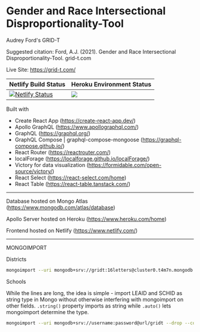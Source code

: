 # Gender and Race Intersectional Disproportionality-Tool

Audrey Ford's GRID-T

Suggested citation: Ford, A.J. (2021). Gender and Race Intersectional Disproportionality-Tool. grid-t.com

Live Site: https://grid-t.com/

| Netlify Build Status  | Heroku Environment Status |
| ------------- | ------------- |
| [![Netlify Status](https://api.netlify.com/api/v1/badges/e86b99c3-8e6c-4886-b30d-c427cd968e51/deploy-status)](https://app.netlify.com/sites/priceless-wilson-fee0d4/deploys)  | ![](https://heroku-status-badges.herokuapp.com/gridt-apollo)  |

Built with
- Create React App (https://create-react-app.dev/)
- Apollo GraphQL (https://www.apollographql.com/)
- GraphQL (https://graphql.org/)
- GraphQL Compose | graphql-compose-mongoose (https://graphql-compose.github.io/)
- React Router (https://reactrouter.com/)
- localForage (https://localforage.github.io/localForage/)
- Victory for data visualization (https://formidable.com/open-source/victory/)
- React Select (https://react-select.com/home)
- React Table (https://react-table.tanstack.com/)

----

Database hosted on Mongo Atlas (https://www.mongodb.com/atlas/database)

Apollo Server hosted on Heroku (https://www.heroku.com/home)

Frontend hosted on Netlify (https://www.netlify.com/)

----

MONGOIMPORT

Districts
```bash
mongoimport --uri mongodb+srv://gridt:16letters@cluster0.t4m7n.mongodb.net/gridt --drop --collection districts --type csv --file ~/dev/gridt/server/db/seedData/districts.csv --columnsHaveTypes --fields="LEA_STATE.string()","LEA_STATE_NAME.string()","LEAID.string()","LEA_NAME.string()","LEA_ADDRESS.string()","LEA_CITY.string()","LEA_ZIP.string()","CJJ.string()","LEA_ENR.auto()","LEA_ENR_NONLEAFAC.auto()","LEA_SCHOOLS.auto()"
```
Schools

While the lines are long, the idea is simple - import LEAID and SCHID as string type in Mongo without otherwise interfering with  mongoimport on other fields. `.string()` property imports as string while `.auto()` lets mongoimport determine the type.

```bash
mongoimport --uri mongodb+srv://username:password@url/gridt --drop --collection schools --type csv --file ~/dev/gridt/server/db/seedData/schools.csv --columnsHaveTypes --fields="LEA_STATE.string()","LEA_STATE_NAME.string()","LEAID.string()","LEA_NAME.string()","SCHID.string()","SCH_NAME.string()","COMBOKEY.string()","SCH_IDEAENR_HI_M.auto()","SCH_ENR_HI_M.auto()","RI_HI_M.auto()","TOT_IDEA_W/O_HI_M.auto()","TOT_ENR_W/O_HI_M.auto()","RI_W/O_HI_M.auto()","RR_HI_M_POP.auto()","RI_WH_M_1.auto()","RR_HI_M_WH_M.auto()","SCH_IDEAENR_HI_F.auto()","SCH_ENR_HI_F.auto()","RI_HI_F.auto()","TOT_IDEA_W/O_HI_F.auto()","TOT_ENR_W/O_HI_F.auto()","RI_W/O_HI_F.auto()","RR_HI_F_POP.auto()","RI_WH_F_1.auto()","RR_HI_F_WH_F.auto()","SCH_IDEAENR_AM_M.auto()","SCH_ENR_AM_M.auto()","RI_AM_M.auto()","TOT_IDEA_W/O_AM_M.auto()","TOT_ENR_W/O_AM_M.auto()","RI_W/O_AM_M.auto()","RR_AM_M_POP.auto()","RI_WH_M_2.auto()","RR_AM_M_WH_M.auto()","SCH_IDEAENR_AM_F.auto()","SCH_ENR_AM_F.auto()","RI_AM_F.auto()","TOT_IDEA_W/O_AM_F.auto()","TOT_ENR_W/O_AM_F.auto()","RI_W/O_AM_F.auto()","RR_AM_F_POP.auto()","RI_WH_F_2.auto()","RR_AM_F_WH_F.auto()","SCH_IDEAENR_AS_M.auto()","SCH_ENR_AS_M.auto()","RI_AS_M.auto()","TOT_IDEA_W/O_AS_M.auto()","TOT_ENR_W/O_AS_M.auto()","RI_W/O_AS_M.auto()","RR_AS_M_POP.auto()","RI_WH_M_3.auto()","RR_AS_M_WH_M.auto()","SCH_IDEAENR_AS_F.auto()","SCH_ENR_AS_F.auto()","RI_AS_F.auto()","TOT_IDEA_W/O_AS_F.auto()","TOT_ENR_W/O_AS_F.auto()","RI_W/O_AS_F.auto()","RR_AS_F_POP.auto()","RI_WH_F_3.auto()","RR_AS_F_WH_F.auto()","SCH_IDEAENR_HP_M.auto()","SCH_ENR_HP_M.auto()","RI_HP_M.auto()","TOT_IDEA_W/O_HP_M.auto()","TOT_ENR_W/O_HP_M.auto()","RI_W/O_HP_M.auto()","RR_HP_M_POP.auto()","RI_WH_M_4.auto()","RR_HP_M_WH_M.auto()","SCH_IDEAENR_HP_F.auto()","SCH_ENR_HP_F.auto()","RI_HP_F.auto()","TOT_IDEA_W/O_HP_F.auto()","TOT_ENR_W/O_HP_F.auto()","RI_W/O_HP_F.auto()","RR_HP_F_POP.auto()","RI_WH_F_4.auto()","RR_HP_F_WH_F.auto()","SCH_IDEAENR_BL_M.auto()","SCH_ENR_BL_M.auto()","RI_BL_M.auto()","TOT_IDEA_W/O_BL_M.auto()","TOT_ENR_W/O_BL_M.auto()","RI_W/O_BL_M.auto()","RR_BL_M_POP.auto()","RI_WH_M_5.auto()","RR_BL_M_WH_M.auto()","SCH_IDEAENR_BL_F.auto()","SCH_ENR_BL_F.auto()","RI_BL_F.auto()","TOT_IDEA_W/O_BL_F.auto()","TOT_ENR_W/O_BL_F.auto()","RI_W/O_BL_F.auto()","RR_BL_F_POP.auto()","RI_WH_F_5.auto()","RR_BL_F_WH_F.auto()","SCH_IDEAENR_TR_M.auto()","SCH_ENR_TR_M.auto()","RI_TR_M.auto()","TOT_IDEA_W/O_TR_M.auto()","TOT_ENR_W/O_TR_M.auto()","RI_W/O_TR_M.auto()","RR_TR_M_POP.auto()","RI_WH_M_6.auto()","RR_TR_M_WH_M.auto()","SCH_IDEAENR_TR_F.auto()","SCH_ENR_TR_F.auto()","RI_TR_F.auto()","TOT_IDEA_W/O_TR_F.auto()","TOT_ENR_W/O_TR_F.auto()","RI_W/O_TR_F.auto()","RR_TR_F_POP.auto()","RI_WH_F_6.auto()","RR_TR_F_WH_F.auto()","SCH_IDEAENR_WH_M.auto()","SCH_ENR_WH_M.auto()","RI_WH_M_7.auto()","TOT_IDEA_W/O_WH_M.auto()","TOT_ENR_W/O_WH_M.auto()","RI_W/O_WH_M.auto()","RR_WH_M_POP.auto()","RI_WH_M.auto()","RR_WH_M_WH_M.auto()","SCH_IDEAENR_WH_F.auto()","SCH_ENR_WH_F.auto()","RI_WH_F_7.auto()","TOT_IDEA_W/O_WH_F.auto()","TOT_ENR_W/O_WH_F.auto()","RI_W/O_WH_F.auto()","RR_WH_F_POP.auto()","RI_WH_F.auto()","RR_WH_F_WH_F.auto()","TOT_IDEAENR_M.auto()","TOT_IDEAENR_F.auto()","TOT_IDEA_ENR.auto()","TOT_ENR_M.auto()","TOT_ENR_F.auto()","TOT_ENR.auto()","SCH_IDEA_WH_TOT.auto()","SCH_ENR_WH_TOT.auto()","RI_WH_TOT.auto()","TOT_IDEA_W/O_WH_TOT.auto()","TOT_ENR_W/O_WH_TOT.auto()","RI_W/O_WH_TOT.auto()","RR_WH_TOT_POP.auto()","RR_WH_TOT_WH_TOT.auto()","RR_HI_M_WH_TOT.auto()","RR_HI_F_WH_TOT.auto()","RR_AM_M_WH_TOT.auto()","RR_AM_F_WH_TOT.auto()","RR_AS_M_WH_TOT.auto()","RR_AS_F_WH_TOT.auto()","RR_HP_M_WH_TOT.auto()","RR_HP_F_WH_TOT.auto()","RR_BL_M_WH_TOT.auto()","RR_BL_F_WH_TOT.auto()","RR_TR_M_WH_TOT.auto()","RR_TR_F_WH_TOT.auto()"
```
